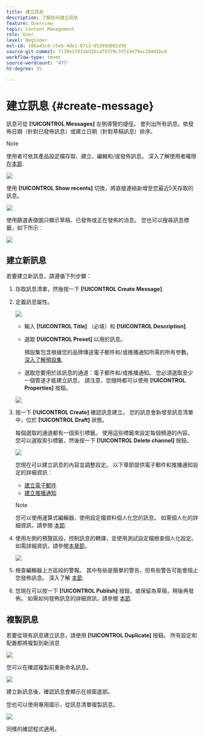 ```yaml
---
title: 建立訊息
description: 了解如何建立訊息
feature: Overview
topic: Content Management
role: User
level: Beginner
exl-id: 186a43cd-c5eb-4de1-8713-95399d802d36
source-git-commit: 7138e1f031bd26caf9379c3ff19d79ac29442bc6
workflow-type: tm+mt
source-wordcount: '477'
ht-degree: 3%

---
```


# 建立訊息 {#create-message}

訊息可從 **[!UICONTROL Messages]** 左側導覽的捷徑。 會列出所有訊息，依發佈日期（針對已發佈訊息）或建立日期（針對草稿訊息）排序。

>[!NOTE]
>
>使用者可依其產品設定檔存取、建立、編輯和/或發佈訊息。 深入了解使用者權限 [在本節](../using/administration/permissions.md).

![](assets/messages-list.png)

使用 **[!UICONTROL Show recents]** 切換，將直接連結新增至您最近5天存取的訊息。

![](assets/show-recent-messages.png)

使用篩選表徵圖只顯示草稿、已發佈或正在發佈的消息。 您也可以搜尋訊息標籤，如下所示：

![](assets/filter-messages.png)

## 建立新訊息

若要建立新訊息，請遵循下列步驟：

1. 存取訊息清單，然後按一下 **[!UICONTROL Create Message]**.

1. 定義訊息屬性。

   ![](assets/create-message-properties.png)

   * 輸入 **[!UICONTROL Title]** （必填）和 **[!UICONTROL Description]**.

   * 選取 **[!UICONTROL Preset]** 以用於訊息。

      預設集包含根據您的品牌傳送電子郵件和/或推播通知所需的所有參數。 [深入了解預設集](../using/configuration/message-presets.md).

   * 選取您要用於該訊息的通道：電子郵件和/或推播通知。 您必須選取至少一個管道才能建立訊息。
   請注意，您隨時都可以使用 **[!UICONTROL Properties]** 按鈕。

   ![](assets/message-properties.png)


1. 按一下 **[!UICONTROL Create]** 確認訊息建立。 您的訊息會新增至訊息清單中，位於 **[!UICONTROL Draft]** 狀態。

   每個選取的通道都有一個索引標籤。 使用這些標籤來設定每個頻道的內容。 您可以選取索引標籤，然後按一下 **[!UICONTROL Delete channel]** 按鈕。

   ![](assets/create-messages-content.png)

   您現在可以建立訊息的內容並調整設定。 以下章節提供電子郵件和推播通知設定的詳細資訊：

   * [建立電子郵件](create-email.md)
   * [建立推播通知](create-push.md)

   >[!NOTE]
   >   
   >您可以使用運算式編輯器，使用設定檔資料個人化您的訊息。 如需個人化的詳細資訊，請參閱 [本節](personalization/personalize.md).


1. 使用左側的預覽區段，控制訊息的轉譯，並使用測試設定檔檢查個人化設定。 如需詳細資訊，請參閱[本章節](preview.md)。

   ![](assets/messages-simple-preview.png)

1. 檢查編輯器上方區段的警報。  其中有些是簡單的警告，但有些警告可能會阻止您發佈訊息。 深入了解 [本節](alerts.md).

1. 您現在可以按一下 **[!UICONTROL Publish]** 按鈕，或保留為草稿，稍後再發佈。 如需如何發佈訊息的詳細資訊，請參閱 [本節](publish-manage-message.md).

## 複製訊息

若要從現有訊息建立訊息，請使用 **[!UICONTROL Duplicate]** 按鈕。 所有設定和配置都將複製到新消息

![](assets/message-duplicate.png)

您可以在確認複製前重新命名訊息。

![](assets/message-duplicate-confirm.png)

建立新訊息後，確認訊息會顯示在視窗底部。

您也可以使用專用圖示，從訊息清單複製訊息。

![](assets/message-duplicate-from-list.png)

同樣的確認程式適用。
